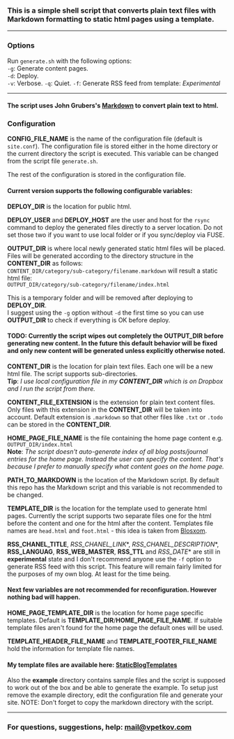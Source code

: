 ### This is a simple shell script that converts plain text files with Markdown formatting to static html pages using a template.

-------------------------------------------------

### Options

Run `generate.sh` with the following options:  
`-g`: Generate content pages.  
`-d`: Deploy.  
`-v`: Verbose.
`-q`: Quiet.
`-f`: Generate RSS feed from template: _Experimental_

-------------------------------------------------

#### The script uses John Grubers's [Markdown](http://daringfireball.net/projects/markdown/) to convert plain text to html.

### Configuration

**CONFIG_FILE_NAME** is the name of the configuration file (default is `site.conf`). The configuration file is stored either in the home directory or the current directory the script is executed. This variable can be changed from the script file `generate.sh`.

The rest of the configuration is stored in the configuration file.

#### Current version supports the following configurable variables:

**DEPLOY_DIR** is the location for public html.

**DEPLOY_USER** and **DEPLOY_HOST** are the user and host for the `rsync` command to deploy the generated files directly to a server location.
Do not set those two if you want to use local folder or if you sync/deploy via FUSE.

**OUTPUT_DIR** is where local newly generated static html files will be placed. Files will be generated according to the directory structure in the **CONTENT_DIR** as follows:  
`CONTENT_DIR/category/sub-category/filename.markdown` will result a static html file:  
`OUTPUT_DIR/category/sub-category/filename/index.html`

This is a temporary folder and will be removed after deploying to **DEPLOY_DIR**.  
I suggest using the `-g` option without `-d` the first time so you can use **OUTPUT_DIR** to check if everything is OK before deploy.  

#### **TODO**: Currently the script wipes out completely the **OUTPUT_DIR** before generating new content. In the future this default behavior will be fixed and only new content will be generated unless explicitly otherwise noted.

**CONTENT_DIR** is the location for plain text files. Each one will be a new html file. The script supports sub-directories.  
**Tip**: _I use local configuration file in my **CONTENT_DIR** which is on Dropbox and I run the script from there._

**CONTENT_FILE_EXTENSION** is the extension for plain text content files. Only files with this extension in the **CONTENT_DIR** will be taken into account. Default extension is `.markdown` so that other files like `.txt` or `.todo` can be stored in the **CONTENT_DIR**.

**HOME_PAGE_FILE_NAME** is the file containing the home page content e.g. `OUTPUT_DIR/index.html`  
**Note**: _The script doesn't auto-generate index of all blog posts/journal entries for the home page. Instead the user can specify the content. That's because I prefer to manually specify what content goes on the home page._

**PATH_TO_MARKDOWN** is the location of the Markdown script. By default this repo has the Markdown script and this variable is not recommended to be changed.

**TEMPLATE_DIR** is the location for the template used to generate html pages. Currently the script supports two separate files one for the html before the content and one for the html after the content. Templates file names are `head.html` and `foot.html` - this idea is taken from [Blosxom](http://www.blosxom.com/).

**RSS_CHANEL_TITLE**, *RSS_CHANEL_LINK**, *RSS_CHANEL_DESCRIPTION**, **RSS_LANGUAG**, **RSS_WEB_MASTER**, **RSS_TTL** and *RSS_DATE** are still in **experimental** state and I don't recommend anyone use the `-f` option to generate RSS feed with this script. This feature will remain fairly limited for the purposes of my own blog. At least for the time being.

#### Next few variables are not recommended for reconfiguration. However nothing bad will happen.

**HOME_PAGE_TEMPLATE_DIR** is the location for home page specific templates. Default is **TEMPLATE_DIR**/**HOME_PAGE_FILE_NAME**. If suitable template files aren't found for the home page the default ones will be used.

**TEMPLATE_HEADER_FILE_NAME** and **TEMPLATE_FOOTER_FILE_NAME** hold the information for template file names.

#### My template files are available here: [StaticBlogTemplates](https://github.com/vpetkov/StaticBlogTemplates)

Also the **example** directory contains sample files and the script is supposed to work out of the box and be able to generate the example.
To setup just remove the example directory, edit the configuration file and generate your site.
NOTE: Don't forget to copy the markdown directory with the script.

-------------------------------------------------

### For questions, suggestions, help: [mail@vpetkov.com](mailto:mail@vpetkov.com)

